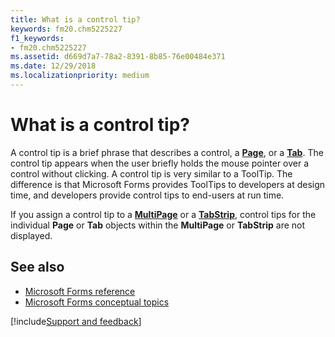 ```yaml
---
title: What is a control tip?
keywords: fm20.chm5225227
f1_keywords:
- fm20.chm5225227
ms.assetid: d669d7a7-78a2-8391-8b85-76e00484e371
ms.date: 12/29/2018
ms.localizationpriority: medium
---
```



# What is a control tip?

A control tip is a brief phrase that describes a control, a **[Page](../../reference/user-interface-help/page-object.md)**, or a **[Tab](../../reference/user-interface-help/tab-object.md)**. The control tip appears when the user briefly holds the mouse pointer over a control without clicking. A control tip is very similar to a ToolTip. The difference is that Microsoft Forms provides ToolTips to developers at design time, and developers provide control tips to end-users at run time.

If you assign a control tip to a **[MultiPage](../../reference/user-interface-help/multipage-control.md)** or a **[TabStrip](../../reference/user-interface-help/tabstrip-control.md)**, control tips for the individual **Page** or **Tab** objects within the **MultiPage** or **TabStrip** are not displayed.

## See also

- [Microsoft Forms reference](../../reference/user-interface-help/reference-microsoft-forms.md)
- [Microsoft Forms conceptual topics](../../reference/user-interface-help/concepts-microsoft-forms.md)

[!include[Support and feedback](~/includes/feedback-boilerplate.md)]